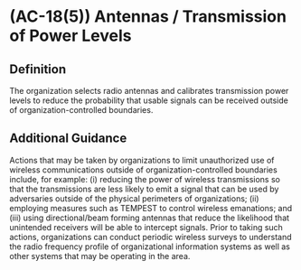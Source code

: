 
# (AC-18(5)) Antennas / Transmission of Power Levels

## Definition

The organization selects radio antennas and calibrates transmission power levels to reduce the probability that usable signals can be received outside of organization-controlled boundaries.

## Additional Guidance

Actions that may be taken by organizations to limit unauthorized use of wireless communications outside of organization-controlled boundaries include, for example: (i) reducing the power of wireless transmissions so that the transmissions are less likely to emit a signal that can be used by adversaries outside of the physical perimeters of organizations; (ii) employing measures such as TEMPEST to control wireless emanations; and (iii) using directional/beam forming antennas that reduce the likelihood that unintended receivers will be able to intercept signals. Prior to taking such actions, organizations can conduct periodic wireless surveys to understand the radio frequency profile of organizational information systems as well as other systems that may be operating in the area.
